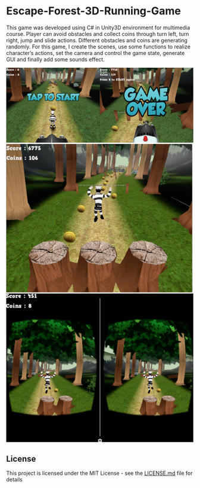 # Escape-Forest-3D-Running-Game
This game was developed using C# in Unity3D environment for multimedia course. Player can avoid obstacles and collect coins through turn left, turn right, jump and slide actions. Different obstacles and coins are generating randomly. For this game, I create the scenes, use some functions to realize character’s actions, set the camera and control the game state, generate GUI and finally add some sounds effect.

![start&end](https://github.com/weekendchow/Escape-Forest-3D-Running-Game/blob/master/images/start%26over.png)
![obstacle](https://github.com/weekendchow/Escape-Forest-3D-Running-Game/blob/master/images/obstacle.png)
![vr](https://github.com/weekendchow/Escape-Forest-3D-Running-Game/blob/master/images/vr.png)

## License

This project is licensed under the MIT License - see the [LICENSE.md](LICENSE.md) file for details
